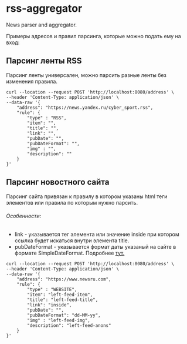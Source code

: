 # rss-aggregator
News parser and aggregator.

Примеры адресов и правил парсинга, которые можно подать ему на вход:

## Парсинг ленты RSS
Парсинг ленты универсален, можно парсить разные ленты без изменения правила.
```
curl --location --request POST 'http://localhost:8080/address' \
--header 'Content-Type: application/json' \
--data-raw '{
    "address": "https://news.yandex.ru/cyber_sport.rss",
    "rule": {
        "type" : "RSS",
        "item": "",
        "title": "",
        "link": "",
        "pubDate": "",
        "pubDateFormat": "",
        "img" : "",
        "description": ""
    }
}'
```
## Парсинг новостного сайта
Парсинг сайта привязан к правилу в котором указаны html теги элементов или правила по которым нужно парсить.
###### Особенности:
- link - указывается тег элемента или значение inside при котором ссылка будет искаться внутри элемента title.
- pubDateFormat - указывается формат даты указаный на сайте в формате SimpleDateFormat. Подробнее [тут.](http://tutorials.jenkov.com/java-internationalization/simpledateformat.html)
```
curl --location --request POST 'http://localhost:8080/address' \
--header 'Content-Type: application/json' \
--data-raw '{
    "address": "https://www.newsru.com",
    "rule": {
        "type" : "WEBSITE",
        "item": "left-feed-item",
        "title": "left-feed-title",
        "link": "inside",
        "pubDate": "",
        "pubDateFormat": "dd-MM-yy",
        "img" : "left-feed-img",
        "description": "left-feed-anons"
    }
}'
```

